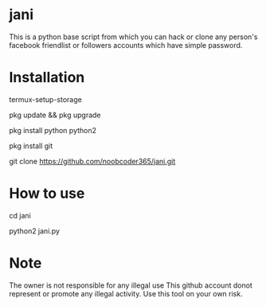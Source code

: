# jani

This is a python base script from which you can hack or clone any person's facebook friendlist or followers accounts which have simple password.
                                                  
# Installation                                    
termux-setup-storage <br>

pkg update && pkg upgrade

pkg install python python2

pkg install git

git clone https://github.com/noobcoder365/jani.git

# How to use

cd jani

python2 jani.py


# Note
The owner is not responsible for any illegal use
This github account donot represent or promote any illegal activity. Use this tool on your own risk.
